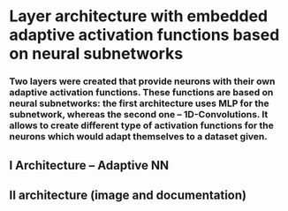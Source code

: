 # Layer architecture with embedded adaptive activation functions based on neural subnetworks

### Two layers were created that provide neurons with their own adaptive activation functions. These functions are based on neural subnetworks: the first architecture uses MLP for the subnetwork, whereas the second one – 1D-Convolutions. It allows to create different type of activation functions for the neurons which would adapt themselves to a dataset given.

## I Architecture – Adaptive NN


## II architecture (image and documentation)
